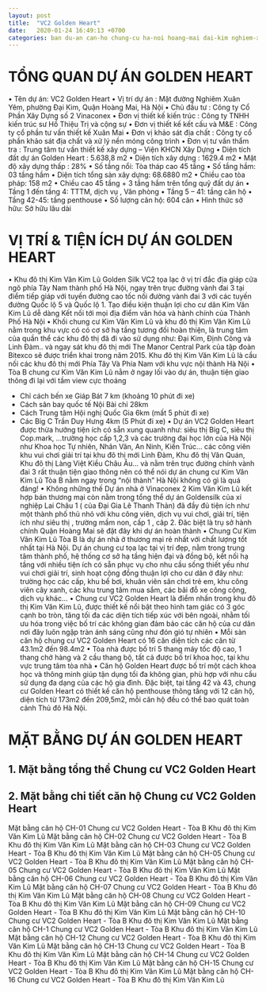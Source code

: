 ```yaml
---
layout: post
title:  "VC2 Golden Heart"
date:   2020-01-24 16:49:13 +0700
categories: ban du-an can-ho chung-cu ha-noi hoang-mai dai-kim nghiem-xuan-yem
---
```


# TỔNG QUAN DỰ ÁN GOLDEN HEART 
• Tên dự án: VC2 Golden Heart 
• Vị trí dự án : Mặt đường Nghiêm Xuân Yêm, phường Đại Kim, Quận Hoàng Mai, Hà Nội 
• Chủ đầu tư : Công ty Cổ Phần Xây Dựng số 2 Vinaconex 
• Đơn vị thiết kế kiến trúc : Công ty TNHH kiến trúc sư Hồ Thiệu Trị và cộng sự 
• Đơn vị thiết kế kết cấu và M&E : Công ty cổ phần tư vấn thiết kế Xuân Mai 
• Đơn vị khảo sát địa chất : Công ty cổ phần khảo sát địa chất và xử lý nền móng công trình 
• Đơn vị tư vấn thẩm tra : Trung tâm tư vấn thiết kế xây dựng – Viện KHCN Xây Dựng 
• Diện tích đất dự án Golden Heart : 5.638,8 m2 
• Diện tích xây dựng : 1629.4 m2 
• Mật độ xây dựng thấp : 28% 
• Số tầng nổi: Tòa tháp cao 45 tầng 
• Số tầng hầm: 03 tầng hầm 
• Diện tích tổng sàn xây dựng: 68.6880 m2 
• Chiều cao tòa pháp: 158 m2 
• Chiều cao 45 tầng + 3 tầng hầm trên tổng quỹ đất dự án 
• Tầng 1 đến tầng 4: TTTM, dịch vụ , Văn phòng 
• Tầng 5 – 41: tầng căn hộ 
• Tầng 42-45: tầng penthouse 
• Số lượng căn hộ: 604 căn 
• Hình thức sở hữu: Sở hữu lâu dài 
 
# VỊ TRÍ & TIỆN ÍCH DỰ ÁN GOLDEN HEART 
• Khu đô thị Kim Văn Kim Lũ Golden Silk VC2 tọa lạc ở vị trí đắc địa giáp cửa ngõ phía Tây Nam thành phố Hà Nội, ngay trên trục đường vành đai 3 tại điểm tiếp giáp với tuyến đường cao tốc nối đường vành đai 3 với các tuyến đường Quốc lộ 5 và Quốc lộ 1. Tạo điều kiện thuận lợi cho cư dân Kim Văn Kim Lũ dễ dàng Kết nối tới mọi địa điểm văn hóa và hành chính của Thành Phố Hà Nội
• Khối chung cư Kim Văn Kim Lũ và khu đô thị Kim Văn Kim Lũ nằm trong khu vực có có cơ sở hạ tầng tương đối hoàn thiện, là trung tâm của quần thể các khu đô thị đã đi vào sử dụng như: Đại Kim, Định Công và Linh Đàm.. và ngay sát khu đô thị mới The Manor Central Park của tập đoàn Bitexco sẽ được triển khai trong năm 2015. Khu đô thị Kim Văn Kim Lũ là cầu nối các khu đô thị mới Phía Tây Và Phía Nam với khu vực nội thành Hà Nội
• Tòa B chung cư Kim Văn Kim Lũ nằm ở ngay lối vào dự án, thuận tiện giao thông đi lại với tầm view cực thoáng
- Chỉ cách bến xe Giáp Bát 7 km  (khoảng 10 phút đi xe) 
- Cách sân bay quốc tế Nội Bài chỉ 28km
- Cách Trung tâm Hội nghị Quốc Gia 6km (mất 5 phút đi xe) 
- Các Big C Trần Duy Hưng 4km (5 Phút đi xe)
• Dự án VC2 Golden Heart được thừa hưởng tiện ích có sẵn xung quanh như: siêu thị Big C, siêu thị Cop.mark, …trường học cấp 1,2,3 và các trường đại học lớn của Hà Nội như Khoa học Tự nhiên, Nhân Văn, An Ninh, Kiến Trúc… các công viên khu vui chơi giải trí tại khu đô thị mới Linh Đàm, Khu đô thị Văn Quán, Khu đô thị Làng Việt Kiều Châu Âu… và nằm trên trục đường chính vành đai 3 rất thuận tiện giao thông nên có thể nói dự án chung cư Kim Văn Kim Lũ Tòa B nằm ngay trong “nội thành” Hà Nội không có gì là quá đáng! 
• Không những thế Dự án nhà ở Vinaconex 2 Kim Văn Kim Lũ kết hợp bán thương mại còn  nằm trong tổng thể dự án Goldensilk của xí nghiệp Lai Châu 1 ( của Đại Gia Lê Thanh Thản) đã đầy đủ tiện ích như một thành phố thủ nhỏ với khu công viên, dịch vụ vui chơi, giải trí, tiện ích như  siêu thị , trường mầm non, cấp 1 , câp 2. Đăc biệt là trụ sở hành chính Quận Hoàng Mai sẽ đặt đây khi dự án hoàn thành
• Chung Cư Kim Văn Kim Lũ Tòa B là dự án nhà ở thương mại rẻ nhất với chất lượng tốt nhất tại Hà Nội. Dự án chung cư tọa lạc tại vị trí đẹp, nằm trong trung tâm thành phố, hệ thống cơ sở hạ tầng hiện đại và đồng bộ, kết nối hạ tầng với nhiều tiện ích có sẵn phục vụ cho nhu cầu sống thiết yếu như vui chơi giải trí, sinh hoạt cộng đồng thuận lợi cho cư dân ở đây như: trường học các cấp, khu bể bơi, khuân viên sân chơi trẻ em, khu công viên cây xanh, các khu trung tâm mua sắm, các bãi đỗ xe công cộng, dịch vụ khác…
• Chung cư VC2 Golden Heart là điểm nhấn trong khu đô thị Kim Văn Kim Lũ, được thiết kế nổi bật theo hình tam giác có 3 góc cạnh bo tròn, tăng tối đa các diện tích tiếp xúc với bên ngoài, nhằm tối ưu hóa trong việc bố trí các không gian đảm bảo các căn hộ của cư dân nơi đây luôn ngập tràn ánh sáng cũng như đón gió tự nhiên
• Mỗi sàn căn hộ chung cư VC2 Golden Heart có 16 căn diện tích các căn từ 43.1m2 đến 98.4m2
• Tòa nhà được bố trí 5 thang máy tốc độ cao, 1 thang chở hàng và 2 cầu thang bộ, tất cả được bố trí khoa học, tại khu vực trung tâm tòa nhà
• Căn hộ Golden Heart được bố trí một cách khoa học và thông minh giúp tận dụng tối đa không gian, phù hợp với nhu cầu sử dụng đa dạng của các hộ gia đình. Đặc biệt, tại tầng 42 và 43, chung cư Golden Heart có thiết kế căn hộ penthouse thông tầng với 12 căn hộ, diện tích từ 173m2 đến 209,5m2, mỗi căn hộ đều có thể bao quát toàn cảnh Thủ đô Hà Nội.
 
# MẶT BẰNG DỰ ÁN GOLDEN HEART
## 1. Mặt bằng tổng thể Chung cư VC2 Golden Heart
## 2. Mặt bằng chi tiết căn hộ Chung cư VC2 Golden Heart
Mặt bằng căn hộ CH-01 Chung cư VC2 Golden Heart - Tòa B Khu đô thị Kim Văn Kim Lũ
Mặt bằng căn hộ CH-02 Chung cư VC2 Golden Heart - Tòa B Khu đô thị Kim Văn Kim Lũ
Mặt bằng căn hộ CH-03 Chung cư VC2 Golden Heart - Tòa B Khu đô thị Kim Văn Kim Lũ
Mặt bằng căn hộ CH-05 Chung cư VC2 Golden Heart - Tòa B Khu đô thị Kim Văn Kim Lũ
Mặt bằng căn hộ CH-05 Chung cư VC2 Golden Heart - Tòa B Khu đô thị Kim Văn Kim Lũ
Mặt bằng căn hộ CH-06 Chung cư VC2 Golden Heart - Tòa B Khu đô thị Kim Văn Kim Lũ
Mặt bằng căn hộ CH-07 Chung cư VC2 Golden Heart - Tòa B Khu đô thị Kim Văn Kim Lũ
Mặt bằng căn hộ CH-08 Chung cư VC2 Golden Heart - Tòa B Khu đô thị Kim Văn Kim Lũ
Mặt bằng căn hộ CH-09 Chung cư VC2 Golden Heart - Tòa B Khu đô thị Kim Văn Kim Lũ
Mặt bằng căn hộ CH-10 Chung cư VC2 Golden Heart - Tòa B Khu đô thị Kim Văn Kim Lũ
Mặt bằng căn hộ CH-1 Chung cư VC2 Golden Heart - Tòa B Khu đô thị Kim Văn Kim Lũ
Mặt bằng căn hộ CH-12 Chung cư VC2 Golden Heart - Tòa B Khu đô thị Kim Văn Kim Lũ
Mặt bằng căn hộ CH-13 Chung cư VC2 Golden Heart - Tòa B Khu đô thị Kim Văn Kim Lũ
Mặt bằng căn hộ CH-14 Chung cư VC2 Golden Heart - Tòa B Khu đô thị Kim Văn Kim Lũ
Mặt bằng căn hộ CH-15 Chung cư VC2 Golden Heart - Tòa B Khu đô thị Kim Văn Kim Lũ
Mặt bằng căn hộ CH-16 Chung cư VC2 Golden Heart - Tòa B Khu đô thị Kim Văn Kim Lũ
